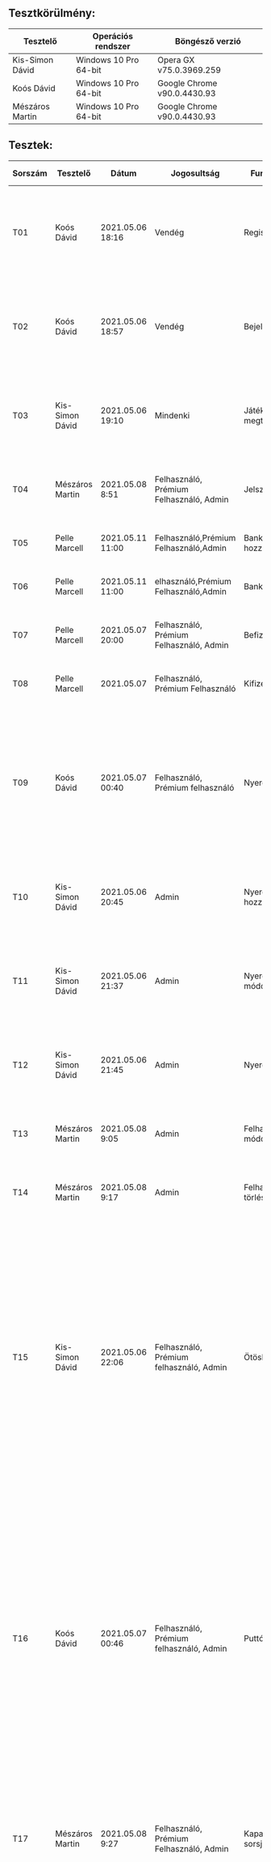 ## Tesztkörülmény:

| Tesztelő | Operációs rendszer | Böngésző verzió
|-----|--------------------|----------------
| Kis-Simon Dávid | Windows 10 Pro 64-bit | Opera GX v75.0.3969.259
| Koós Dávid | Windows 10 Pro 64-bit | Google Chrome v90.0.4430.93
| Mészáros Martin | Windows 10 Pro 64-bit | Google Chrome v90.0.4430.93


## Tesztek:

|  Sorszám | Tesztelő | Dátum | Jogosultság | Funkció leírása | Vizsgálat részletes leírása | Elvárt eredmény | Eredmény  
|----------|----------|-------|-------------|-----------------|-----------------------------|-----------------|---------
| T01 | Koós Dávid | 2021.05.06 18:16 | Vendég | Regisztráció | A regisztrációs formba felveszem az adatokat, majd az adatbázisban ellenőrzöm, hogy bekerültek-e az adatok | Megjelennek az adatbázisban a formban megadott adatok | Minden megadott adat bekerül az adatbázisba, automatikusan generált azonosítókkal és titkosított jelszóval.
| T02 | Koós Dávid | 2021.05.06 18:57 | Vendég | Bejelentkezés | A bejelentkező formba felveszem az adatokat, megpróbálok bejelentkezni, amennyiben sikerült ellenőrzöm az adatbázisban, hogy valóban létezik ilyen felhasználó | Csak olyan adatokkal tudunk belépni, amik benne vannak az adatbázisban | Csak akkor sikeres a belépés, ha az adatbázis tartalmazza a megadott adatokat.
| T03 | Kis-Simon Dávid | 2021.05.06 19:10 | Mindenki | Játékok megtekintése | Navbar-on lévő játékok megtekintése | Mindenki számára megjelennek, de a vendég a rákattintásnál csak a játékszabályokat látja. | A vendég is megtekintheti a játékokat, de csak a szabályokat látja, mindenki más játszani is tud.
| T04 | Mészáros Martin | 2021.05.08 8:51 | Felhasználó, Prémium Felhasználó, Admin | Jelszó változtatás | Jelszót változtok | Új jelszó megadása esetén frissíti az adatbázist, és már csak azzal a jelszóval lehet bejelentkezni | A jelszó módosult.
| T05 | Pelle Marcell |2021.05.11 11:00 |Felhasználó,Prémium Felhasználó,Admin | Bankkártya hozzáadása |A felhasználó képes bankkártya adatokat megadni, a rendszer eltárolj az adatbázisban | A rendszer eltárolja és megjeleníti a profilban a kártyadatokat| A bankkártya hozzáadva a profilhoz és az adatbázishoz
| T06 | Pelle Marcell |2021.05.11 11:00 |elhasználó,Prémium Felhasználó,Admin | Bankkártya törlése |A felhasználó letudja törölni az adott kártyát ,amit eltávoltítunk az adatbázisból | A kártya eltűnik a  profilból és törlődik az adatbázisból  | A kártya eltűnt a profilból és adatbázisból
| T07 | Pelle Marcell |2021.05.07 20:00 | Felhasználó, Prémium Felhasználó, Admin| Befizetés | A hozzáadott bankkártya segítégével megnézem, hogy sikeresen a számlára került az összeg | A számlán rajta van az összeg,adatbázisban megjelenik| Sikeres
| T08 | Pelle Marcell |2021.05.07 | Felhasználó, Prémium Felhasználó | Kifizetés | Egyenleg ellenőrzés és kártya ellenőrés után a felhasználó kitudja venni a kívánt összeget | Az összeg levonásra kerül a számláról ,illetve az adatbázisból | Sikeres
| T09 | Koós Dávid | 2021.05.07 00:40 | Felhasználó, Prémium felhasználó | Nyereménykiváltás | Megpróbálok kiváltani egy adott nyereményt, illetve egy x-coin ládát | A nyeremény/láda ára levonásra kerül, láda esetén a nyeremény jóváírásra kerül, ha van elég mennyiségű x-coinja a felhasználónak | Nyeremény esetén a megadott ár levonásra kerül, de csak ha van elég x-coinja a felhasználónak. A láda esetén a megadott ár levonásra kerül, majd a leírt százalékok alapján jóváírásra kerül a nyeremény.
| T10 | Kis-Simon Dávid | 2021.05.06 20:45 | Admin | Nyeremény hozzáadása | A formon megadott adatokkal hozzáadok egy elemet a nyereményekhez. | A formon megadott adatokkal megjelenik egy rekord az adatbázisban, és a nyeremények kilistázásánál is megjelenik. | A megfelelő adatokkal megjelennek az adatbázisban, és a kilistázott elemek között is.
| T11 | Kis-Simon Dávid | 2021.05.06 21:37 | Admin | Nyeremény módosítása | Egy adott nyeremény adatait változtatom. | A nyeremény adatai megváltoznak az adatbázisban és a kilistázott elemek között is a kívánt értékekre. | A módosított nyeremény adatai megváltoztak az adatbázisban és a listázott elemek között is.
| T12 | Kis-Simon Dávid | 2021.05.06 21:45 | Admin | Nyeremény törlése | Egy adott nyereményt törlök. | A kiválaszott nyeremény eltűnik az adatbázisból és a kilistázott elemek közül is. | A megfelelő elem törlődött mind az adatbázisből mind a kilistázott elemek közül.
| T13 | Mészáros Martin | 2021.05.08 9:05 | Admin | Felhasználó módosítása | Adminként tudom változtatni, a saját, illetve más felhasználók egyenlegét és x-coin-ját | Helyes adatokat megadva az adatbázis frissül, és az adott felhasználó már az új egyenlegét látja | A változtatás sikeres
| T14 | Mészáros Martin | 2021.05.08 9:17 | Admin | Felhasználó törlése | Adminként kitudok törölni egy felhasználót az adatbázisból, ezáltal az adott profilról nem lehet bejelentkezni. | Az x-re kattintva törlésre kerül az adott felhasználó az adatbázisból. | A felhasználó adatai törlésre kerültek az adatbázisból.
| T15 | Kis-Simon Dávid | 2021.05.06 22:06 | Felhasználó, Prémium felhasználó, Admin | Ötöslottó | Ötöslottót vásárolok, megtekintem a vásárolt számokat, illetve kihúzom a nyerőszámokat. | Ha az akutális egyenleg kisebb mint 5€, akkor a lottó vásárlás gomb nem jelenik meg. Csak 5 szám kiválasztásával lehet lottószelvényt vásárolni. A lottó vásárlásánál 5€-t levon az egyenlegből. A megvásárolt számokat meg lehet tekinteni, de az admin az összes megvásárolt szelvényt látja. A nyerőszámok kihúzása kiosztja a nyereményeket a nyerteseknek és törli az összes megvásárolt szelvényt, ez a funkció csak adminok számára elérhető. | Minden az elvárt eredményben leírtak alapján működik.
| T16 | Koós Dávid | 2021.05.07 00:46 | Felhasználó, Prémium felhasználó, Admin | Puttó | Bejelölöm a számokat, megadok egy tétet, majd fogadok a puttón. | Csak akkor enged játszani, ha a szabályokat, tét korlátot betartotta a felhasználó | Minden felhasználó a helyes tét korlátokat kapja meg, csak a szabályok betartásával lehet megjátszani a puttó szelvényt. Amennyiben nincs elegendő egyenlege a felhasználónak nem küldheti játékba szelvényét, ellenkező esetben az egyenlegből a megfelelő összeg kerül levonásra. A játék a megadott nyereménytábla alapján írja jóvá a nyereményt.
| T17 | Mészáros Martin | 2021.05.08 9:27 | Felhasználó, Prémium Felhasználó, Admin | Kaparós sorsjegyek | Sorsjegyet lehet venni, amit lekaparva nyer vagy veszít az illető, oldal frissítése esetén a sorsjegy nem változik, ha nincs elég pénze a felhasználónak akkor nem tud játszani. | Az adatok ne módosuljanak frissítésnél, ne lehessen játszani , ha nincs elég pénze a felhasználónak, nyerés esetén a felhasználó megkapja a nyeremény összegét. | A sorsjegy nem módosult frissítésnél, ha kevés pénze van a felhasználónak akkor nem tud játszani, nyerő sorsjegynél a nyereménít megkapta.
| T18 | Koós Dávid | 2021.05.07 01:16 | Felhasználó, Prémium felhasználó, Admin | Dobókocka | Választok egy fogadási típust és egy valós tétet majd fogadok | Csak akkor enged játszani, ha a szabályokat, tét korlátot betartotta a felhasználó | Minden felhasználó a helyes tét korlátokat kapja meg, csak a szabályok betartásával lehet fogadni. Amennyiben nincs elegendő egyenlege a felhasználónak nem fogadhat, ellenkező esetben az egyenlegből a megfelelő összeg kerül levonásra. A játék a megadott nyereménytábla alapján írja jóvá a nyereményt.  |
| T19 | Pelle Marcell |2021.05.11 11:00 | Felhasználó,Prémium Felhasználó, Admin| Szerencsekerék | A felhasználó rányoma  pörgetésre és a nyereséget6veszteséget elkönyveljük | A kereék pörög , az értéket hozzáadjuk illetve levonjuk az adatbázisba |A játék jóváírja a nyereményt vagy veszteséget
| T20 | Mészáros Martin | 2021.05.08 9:46 | Felhasználó, Prémium Felhasználó, Admin | Kijelentkezés | Kijelentkezés gombra kattintva, a felhasználó kilép a saját profiljából. | A session megszűnik, a felhasználó már csak vendégként fér hozzá az oldalhoz. | Sikeres kijelentkezés, a felhasználó már nem fér hozzá a profiljához.


## Hibakezelés:

| Teszt sorszáma | Tesztelő | Dátum | Tesztelt input | Hibakezelés | Tesztelt adatok | Elfogadott adatok | Elutasított adatok
|----------------|----------|-------|----------------|-------------|-----------------|-------------------|-------------------
| T01 | Koós Dávid | 2021.05.06 18:36 | Felhasználónév | Legalább 5 karakter, nem tartalmazhat szóközt | u ser, user, user1 | user1 | user, u ser
| T01 | Koós Dávid | 2021.05.06 18:45 | E-mail | Helyes formátum | email, email@email, email.com, email@email., @email.com, email@email.com | email@email.com | email, email@email, email.com, email@email., @email.com
| T01 | Koós Dávid | 2021.05.06 18:49 | Életkor | 18-100 közötti szám | húsz, 17, 18, 100, 101 | 18,100 | húsz, 17, 101
| T01 | Koós Dávid | 2021.05.06 18:52 | Jelszó | Legalább 5 karakter, nem tartalmazhat szóközt | 12345, jel szo, jelszo | jelszo | 12345, jel szo
| T10, T11 | Kis-Simon Dávid | 2021.05.06 21:09 | Nyeremény neve | 2 és 30 karakter hossz között kell lennie, nem lehet benne kettő szókoz egymás mellett | a, as, asd, nyere meny, nyere  meny(2 szóköz), 012345678901234567890123456789, 0123456789012345678901234567890 | as, asd, nyere meny, 012345678901234567890123456789 | a, nyere  meny(2 szóköz), 0123456789012345678901234567890
| T10, T11 | Kis-Simon Dávid | 2021.05.06 21:24 | Nyeremény ára | 0-nál nagyobb számnak kell lennie | asd, -10, 0, 3 10, 20 | 20 | asd, -10, 0, 3 10
| T16 | Koós Dávid | 2021.05.07 00:56 | 'A' mező | 8 szám van kijelölve | 0-,7-,8-,9 szám van kijelölve | 8 szám van kijelölve | 0-,7-,9 szám van kijelölve
| T16 | Koós Dávid | 2021.05.07 01:03 | 'B' mező | 1 szám van kijelölve | 0-,1 szám van kijelölve | 1 szám van kijelölve | 0 szám van kijelölve
| T16 | Koós Dávid | 2021.05.07 01:06 | Tét (alap felhasználó, 5€ egyenleg) | 1-10 közötti egész szám, egyenleget nem haladhatja meg | 0,1,3,5,6,10,11,5.5 | 1,3,5 | 0,6,10,11,5.5
| T16 | Koós Dávid | 2021.05.07 01:12 | Tét (alap felhasználó, 15€ egyenleg) | 1-10 közötti egész szám, egyenleget nem haladhatja meg | 0,1,3,5,6,10,11,5.5 | 1,3,5,10 | 0,6,11,5.5
| T16 | Koós Dávid | 2021.05.07 01:14 | Tét (prémium felhasználó) | 1-1000 közötti egész szám, egyenleget nem haladhatja meg | 0,1,500,1000,1001 | 1,500,1000 | 0,1001
| T18 | Koós Dávid | 2021.05.07 01:22 | Fogadási típus | 1 kiválasztott típus | 0-,1 kiválasztott típus | 1 kiválasztott típus | 0 kiválasztott típus
| T18 | Koós Dávid | 2021.05.07 01:24 | Pontos összeg | 2-12 közti egész szám | 1,2,6,12,13,5.5 | 2,6,12 | 1,13,5.5
| T18 | Koós Dávid | 2021.05.07 01:26 | Tét (alap felhasználó, 0.5€ egyenleg) | 0.01-1 közötti szám, egyenleget nem haladhatja meg | 0,0.01,0.5,0.51,1,11 | 0.01,0.5 | 0,0.51,1,11
| T18 | Koós Dávid | 2021.05.07 01:28 | Tét (alap felhasználó, 1.5€ egyenleg) | 0.01-1 közötti szám, egyenleget nem haladhatja meg | 0,0.01,0.5,1,1.01 | 0.01,0.5,1 | 0,1.01
| T18 | Koós Dávid | 2021.05.07 01:31 | Tét (prémium felhasználó) | 0.01-10000 közötti szám, egyenleget nem haladhatja meg | 0,0.01,32,55.55,10000,10001 | 0.01,32,55.55,10000 | 0,10001
| T04 | Mészáros Martin | 2021.05.08 8:57 | Jelszó | Legalább 5 karakter, nem tartalmazhat szóközt | asdas, asd as, asdasd | asdasd | asdas, asd as
| T13 | Mészáros Martin | 2021.05.08 9:12 | Egyenleg | Csak szám lehet, nem lehet negatív szám | asd, -1, 0 , 100 | 0, 100 | asd, -1
| T13 | Mészáros Martin | 2021.05.08 9:14 | X-coin | Csak szám lehet, nem lehet negatív szám | asd, -1, 0 , 100 | 0, 100 | asd, -1
| T14 | Pelle Marcell | 2021.05.11 11:04 | Kártyaszám | Csak szám lehet, nem lehet negatív szám | valami, -1, 0 ,2,8,11 | 0, 2,8 | valami, -1
| T15 | Pelle Marcell | 2021.05.11 11:13 | Összeg| Csak szám lehet, nem lehet negatív szám, 2euronál több valamint nem több mint az aktuális egyenleg | randomszó, -1, 0 ,4,8,11 | 4,8,11 | randomszó, -1,0
| T16 | Pelle Marcell | 2021.05.11 11:20 | Tulajdonos név| Több mint 6 betűből áll,nem tartlamaz 2 vagy több szóközt egymás után, nem tartalmaz számot | Andor, Kolomp  ár,Valami9, Szabó János | Szabó János| Andor,Kolomp ár, Valami 9
| T16 | Pelle Marcell | 2021.05.11 11:30 | Kártyaszám| Csak számból áll, 16 számból áll | 1234ag56,123,1234567891234567 | 1234567891234567| 1234ag56,123
